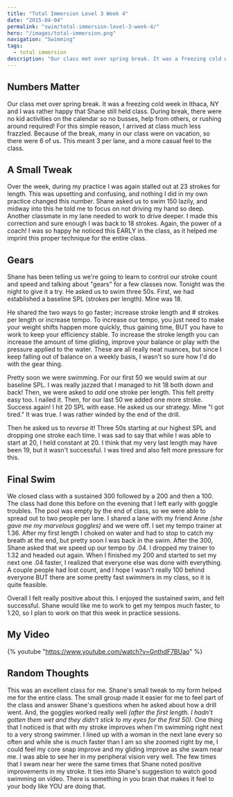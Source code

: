 ```yaml
---
title: "Total Immersion Level 3 Week 4"
date: "2015-04-04"
permalink: "swim/total-immersion-level-3-week-4/"
hero: "/images/total-immersion.png"
navigation: "Swimming"
tags:
  - total immersion
description: "Our class met over spring break. It was a freezing cold week in Ithaca, NY and I was rather happy that Shane still held class. During break, there were no kid activities on the calendar so no busses, help from others, or rushing around required!"
---
```


## Numbers Matter

Our class met over spring break. It was a freezing cold week in Ithaca, NY and I was rather happy that Shane still held class. During break, there were no kid activities on the calendar so no busses, help from others, or rushing around required! For this simple reason, I arrived at class much less frazzled. Because of the break, many in our class were on vacation, so there were 6 of us. This meant 3 per lane, and a more casual feel to the class.

## A Small Tweak

Over the week, during my practice I was again stalled out at 23 strokes for length. This was upsetting and confusing, and nothing I did in my own practice changed this number. Shane asked us to swim 150 lazily, and midway into this he told me to focus on not driving my hand so deep. Another classmate in my lane needed to work to drive deeper. I made this correction and sure enough I was back to 18 strokes. Again, the power of a coach! I was so happy he noticed this EARLY in the class, as it helped me imprint this proper technique for the entire class.

## Gears

Shane has been telling us we're going to learn to control our stroke count and speed and talking about "gears" for a few classes now. Tonight was the night to give it a try. He asked us to swim three 50s. First, we had established a baseline SPL (strokes per length). Mine was 18.

He shared the two ways to go faster; increase stroke length and # strokes per length or increase tempo. To increase our tempo, you just need to make your weight shifts happen more quickly, thus gaining time, BUT you have to work to keep your efficiency stable. To increase the stroke length you can increase the amount of time gliding, improve your balance or play with the pressure applied to the water. These are all really neat nuances, but since I keep falling out of balance on a weekly basis, I wasn't so sure how I'd do with the gear thing.

Pretty soon we were swimming. For our first 50 we would swim at our baseline SPL. I was really jazzed that I managed to hit 18 both down and back! Then, we were asked to *add* one stroke per length. This felt pretty easy too. I nailed it. Then, for our last 50 we added one more stroke. Success again! I hit 20 SPL with ease. He asked us our strategy. Mine "I got tired." It was true. I was rather winded by the end of the drill.

Then he asked us to *reverse* it! Three 50s starting at our highest SPL and dropping one stroke each time. I was sad to say that while I was able to start at 20, I held constant at 20. I think that my very last length may have been 19, but it wasn't successful. I was tired and also felt more pressure for this.

## Final Swim

We closed class with a sustained 300 followed by a 200 and then a 100. The class had done this before on the evening that I left early with goggle troubles. The pool was empty by the end of class, so we were able to spread out to two people per lane. I shared a lane with my friend Anne _(she gave me my marvelous goggles)_ and we were off. I set my tempo trainer at 1.36. After my first length I choked on water and had to stop to catch my breath at the end, but pretty soon I was back in the swim. After the 300, Shane asked that we speed up our tempo by .04. I dropped my trainer to 1.32 and headed out again. When I finished my 200 and started to set my next one .04 faster, I realized that everyone else was done with everything. A couple people had lost count, and I hope I wasn't really 100 behind everyone BUT there are some pretty fast swimmers in my class, so it is quite feasible.

Overall I felt really positive about this. I enjoyed the sustained swim, and felt successful. Shane would like me to work to get my tempos much faster, to 1.20, so I plan to work on that this week in practice sessions.

## My Video

{% youtube "https://www.youtube.com/watch?v=GnthdF7BUao" %}

## Random Thoughts

This was an excellent class for me. Shane's small tweak to my form helped me for the entire class. The small group made it easier for me to feel part of the class and answer Shane's questions when he asked about how a drill went. And, the goggles worked really well _(after the first length. I hadn't gotten them wet and they didn't stick to my eyes for the first 50)._ One thing that I noticed is that with my stroke improves when I'm swimming right next to a very strong swimmer. I lined up with a woman in the next lane every so often and while she is much faster than I am so she zoomed right by me, I could feel my core snap improve and my gliding improve as she swam near me. I was able to see her in my peripheral vision very well. The few times that I swam near her were the same times that Shane noted positive improvements in my stroke. It ties into Shane's suggestion to watch good swimming on video. There is something in you brain that makes it feel to your body like YOU are doing that.
